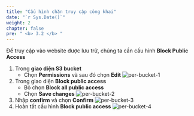 ```yaml
---
title: "Cấu hình chặn truy cập công khai"
date: "`r Sys.Date()`"
weight: 2
chapter: false
pre: " <b> 3.2 </b> "
---
```


Để truy cập vào website được lưu trữ, chúng ta cần cấu hình **Block Public Access**

1. Trong **giao diện S3 bucket**
   - Chọn **Permissions** và sau đó chọn **Edit**
![per-bucket-1](/images/per-bucket-1.jpg)
2. Trong giao diện **Block public access**
   - Bỏ chọn **Block all public access**
   - Chọn **Save changes**
![per-bucket-2](/images/per-bucket-2.jpg)
3. Nhập **confirm** và chọn **Confirm**
![per-bucket-3](/images/per-bucket-3.png)
4. Hoàn tất cấu hình **Block public access**
![per-bucket-4](/images/per-bucket-4.jpg)